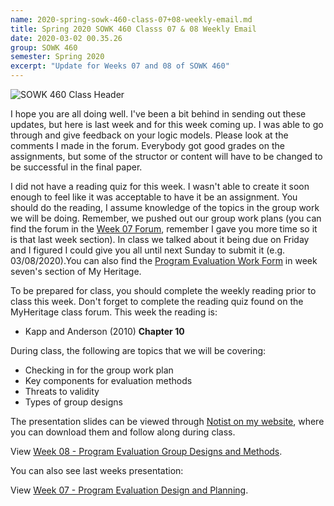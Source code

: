 ```yaml
---
name: 2020-spring-sowk-460-class-07+08-weekly-email.md
title: Spring 2020 SOWK 460 Classs 07 & 08 Weekly Email
date: 2020-03-02 00.35.26
group: SOWK 460
semester: Spring 2020
excerpt: "Update for Weeks 07 and 08 of SOWK 460"
---
```


![SOWK 460 Class Header](https://jacobrcampbell.com/assets/media/class-header-sowk-program-evaluation.png "SOWK 460 Class Header")

I hope you are all doing well. I've been a bit behind in sending out these updates, but here is last week and for this week coming up. I was able to go through and give feedback on your logic models. Please look at the comments I made in the forum. Everybody got good grades on the assignments, but some of the structor or content will have to be changed to be successful in the final paper.

I did not have a reading quiz for this week. I wasn't able to create it soon enough to feel like it was acceptable to have it be an assignment. You should do the reading, I assume knowledge of the topics in the group work we will be doing. Remember, we pushed out our group work plans (you can find the forum in the [Week 07 Forum](https://myheritage.heritage.edu/ICS/Academics/SOWK/SOWK_460W/1920_SP-SOWK_460W-1/Week_07_-_022420.jnz?portlet=Forums&screen=Main&screenType=next), remember I gave you more time so it is that last week section). In class we talked about it being due on Friday and I figured I could give you all until next Sunday to submit it (e.g. 03/08/2020).You can also find the [Program Evaluation Work Form](https://myheritage.heritage.edu/ICS/Portlets/ICS/Handoutportlet/viewhandler.ashx?handout_id=a64c95ae-aa69-46ed-a444-0b33ec7e7989) in week seven's section of My Heritage.

To be prepared for class, you should complete the weekly reading prior to class this week. Don't forget to complete the reading quiz found on the MyHeritage class forum. This week the reading is:

- Kapp and Anderson (2010) __Chapter 10__

During class, the following are topics that we will be covering:

- Checking in for the group work plan
- Key components for evaluation methods
- Threats to validity
- Types of group designs

The presentation slides can be viewed through [Notist on my website](https://presentations.jacobrcampbell.com), where you can download them and follow along during class.

<p data-notist="campjacob/vPdlBS" data-ratio="4:3">View <a href="https://presentations.jacobrcampbell.com/vPdlBS">Week 08 - Program Evaluation Group Designs and Methods</a>.</p><script async src="https://on.notist.cloud/embed/002.js"></script>

You can also see last weeks presentation:

<p data-notist="campjacob/fxcnaw" data-ratio="4:3">View <a href="https://presentations.jacobrcampbell.com/fxcnaw">Week 07 - Program Evaluation Design and Planning</a>.</p><script async src="https://on.notist.cloud/embed/002.js"></script>
